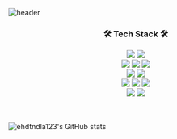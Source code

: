 
<!--
**ehdtndla123/ehdtndla123** is a ✨ _special_ ✨ repository because its `README.md` (this file) appears on your GitHub profile.

Here are some ideas to get you started:

- 🔭 I’m currently working on ...
- 🌱 I’m currently learning ...
- 👯 I’m looking to collaborate on ...
- 🤔 I’m looking for help with ...
- 💬 Ask me about ...
- 📫 How to reach me: ...
- 😄 Pronouns: ...
- ⚡ Fun fact: ...
-->

![header](https://capsule-render.vercel.app/api?type=soft&color=auto&height=150&section=header&text=Dongsoo,Chang&fontSize=70&animation=twinkling)

<h3 align="center">🛠 Tech Stack 🛠</h3>

<p align="center">
  <img src="https://img.shields.io/badge/Java-007396?style=for-the-badge&logo=Java&logoColor=white">
  <img src="https://img.shields.io/badge/Python-3766AB?style=for-the-badge&logo=Python&logoColor=white">
  <br>

  <img src="https://img.shields.io/badge/Spring-6DB33F?style=for-the-badge&logo=Spring&logoColor=white">
  <img src="https://img.shields.io/badge/SpringBoot-6DB33F?style=for-the-badge&logo=SpringBoot&logoColor=white">
  <img src="https://img.shields.io/badge/Django-092E20?style=for-the-badge&logo=django&logoColor=white">

  <br>

  <img src="https://img.shields.io/badge/Mysql-4479A1?style=for-the-badge&logo=mysql&logoColor=white"> 
  <img src="https://img.shields.io/badge/Postgresql-003545?style=for-the-badge&logo=postgresql&logoColor=white"> 
  <br>

  <img src="https://img.shields.io/badge/AWS-232F3E?style=for-the-badge&logo=amazonaws&logoColor=white"> 
  <img src="https://img.shields.io/badge/Docker-2496ED?style=for-the-badge&logo=Docker&logoColor=white"> 
  <img src="https://img.shields.io/badge/Jenkins-D24939?style=for-the-badge&logo=Jenkins&logoColor=white">
  <br>
  
  <img src="https://img.shields.io/badge/git-F05032?style=for-the-badge&logo=git&logoColor=white">
  <img src="https://img.shields.io/badge/github-181717?style=for-the-badge&logo=github&logoColor=white">
  <br>
  <br>
  <br>
  
![ehdtndla123's GitHub stats](https://github-readme-stats.vercel.app/api?username=ehdtndla123&&count_private=true&show_icons=true&theme=dark&custom_title=Dongsoo's_Coding_Life)

</p>
